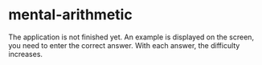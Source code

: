 # mental-arithmetic
The application is not finished yet. An example is displayed on the screen, you need to enter the correct answer. With each answer, the difficulty increases.

